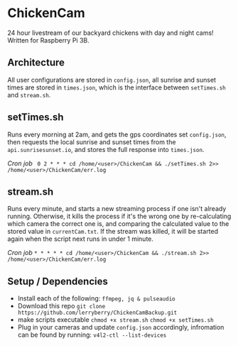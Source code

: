 # ChickenCam
24 hour livestream of our backyard chickens with day and night cams! Written for Raspberry Pi 3B.

## Architecture
All user configurations are stored in `config.json`, all sunrise and sunset times are stored in `times.json`, which is the interface between `setTimes.sh` and `stream.sh`.

## setTimes.sh
Runs every morning at 2am, and gets the gps coordinates set `config.json`, then requests the local sunrise and sunset times from the `api.sunrisesunset.io`, and stores the full response into `times.json`.

*Cron job*
``` 0 2 * * * cd /home/<user>/ChickenCam && ./setTimes.sh 2>> /home/<user>/ChickenCam/err.log```

## stream.sh
Runs every minute, and starts a new streaming process if one isn't already running. Otherwise, it kills the process if it's the wrong one by re-calculating which camera the correct one is, and comparing the calculated value to the stored value in `currentCam.txt`. If the stream was killed, it will be started again when the script next runs in under 1 minute.

*Cron job*
```* * * * * cd /home/<user>/ChickenCam && ./stream.sh 2>> /home/<user>/ChickenCam/err.log```

## Setup / Dependencies
- Install each of the following:
```ffmpeg, jq & pulseaudio```
- Download this repo 
`git clone https://github.com/lerryberry/ChickenCamBackup.git`
- make scripts executable 
```chmod +x stream.sh```
```chmod +x setTimes.sh```
- Plug in your cameras and update `config.json` accordingly, infromation can be found by running: ```v4l2-ctl --list-devices```

